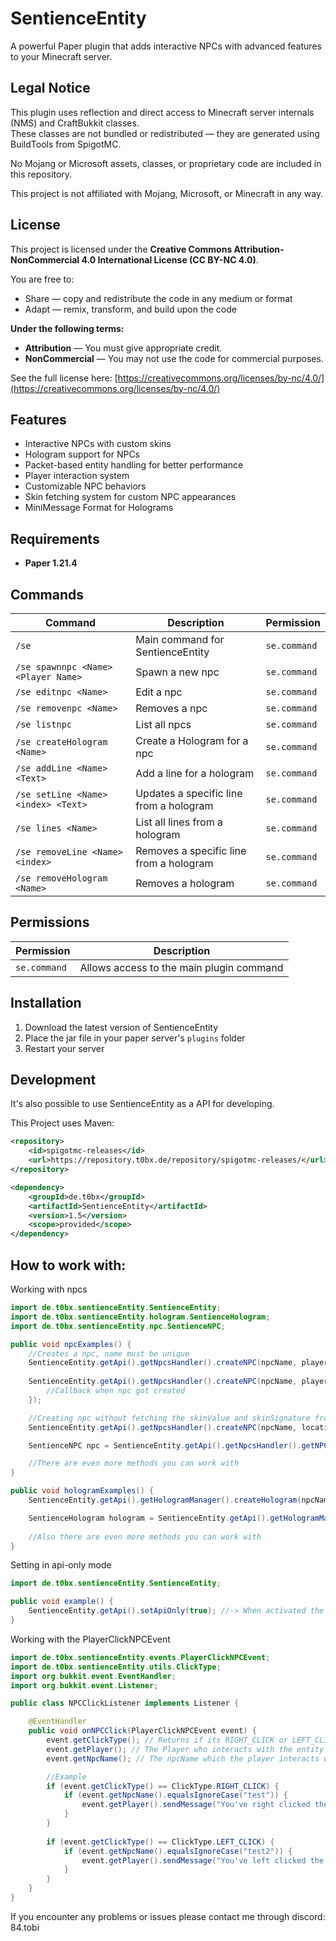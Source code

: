 # SentienceEntity

A powerful Paper plugin that adds interactive NPCs with advanced features to your Minecraft server.

## Legal Notice

This plugin uses reflection and direct access to Minecraft server internals (NMS) and CraftBukkit classes.  
These classes are not bundled or redistributed — they are generated using BuildTools from SpigotMC.

No Mojang or Microsoft assets, classes, or proprietary code are included in this repository.

This project is not affiliated with Mojang, Microsoft, or Minecraft in any way.

## License

This project is licensed under the **Creative Commons Attribution-NonCommercial 4.0 International License (CC BY-NC 4.0)**.

You are free to:
- Share — copy and redistribute the code in any medium or format
- Adapt — remix, transform, and build upon the code

**Under the following terms:**
- **Attribution** — You must give appropriate credit.
- **NonCommercial** — You may not use the code for commercial purposes.

See the full license here: [https://creativecommons.org/licenses/by-nc/4.0/](https://creativecommons.org/licenses/by-nc/4.0/)

## Features

- Interactive NPCs with custom skins
- Hologram support for NPCs
- Packet-based entity handling for better performance
- Player interaction system
- Customizable NPC behaviors
- Skin fetching system for custom NPC appearances
- MiniMessage Format for Holograms

## Requirements

- **Paper 1.21.4**

## Commands

| Command                             | Description | Permission |
|-------------------------------------|-------------|------------|
| `/se`                               | Main command for SentienceEntity | `se.command` |
| `/se spawnnpc <Name> <Player Name>` | Spawn a new npc | `se.command` |
| `/se editnpc <Name>`                | Edit a npc | `se.command` |
| `/se removenpc <Name>`              | Removes a npc | `se.command` |
| `/se listnpc`                       | List all npcs | `se.command` |
| `/se createHologram <Name>`         | Create a Hologram for a npc | `se.command` |
| `/se addLine <Name> <Text>`         | Add a line for a hologram | `se.command` |
| `/se setLine <Name> <index> <Text>` | Updates a specific line from a hologram | `se.command` |
| `/se lines <Name>`                  | List all lines from a hologram | `se.command` |
| `/se removeLine <Name> <index>`     | Removes a specific line from a hologram | `se.command` |
| `/se removeHologram <Name>`         | Removes a hologram | `se.command` |

## Permissions

| Permission | Description |
|------------|-------------|
| `se.command` | Allows access to the main plugin command |

## Installation

1. Download the latest version of SentienceEntity
2. Place the jar file in your paper server's `plugins` folder
3. Restart your server

## Development
It's also possible to use SentienceEntity as a API for developing.

This Project uses Maven:
```xml
<repository>
    <id>spigotmc-releases</id>
    <url>https://repository.t0bx.de/repository/spigotmc-releases/</url>
</repository>
```

```xml
<dependency>
    <groupId>de.t0bx</groupId>
    <artifactId>SentienceEntity</artifactId>
    <version>1.5</version>
    <scope>provided</scope>
</dependency>
```

## How to work with:

Working with npcs

```java
import de.t0bx.sentienceEntity.SentienceEntity;
import de.t0bx.sentienceEntity.hologram.SentienceHologram;
import de.t0bx.sentienceEntity.npc.SentienceNPC;

public void npcExamples() {
    //Creates a npc, name must be unique
    SentienceEntity.getApi().getNpcsHandler().createNPC(npcName, playerName, location);
    
    SentienceEntity.getApi().getNpcsHandler().createNPC(npcName, playerName, location, () -> {
        //Callback when npc got created
    });

    //Creating npc without fetching the skinValue and skinSignature from the skinfetcher
    SentienceEntity.getApi().getNpcsHandler().createNPC(npcName, location, skinValue, skinSiganture);

    SentienceNPC npc = SentienceEntity.getApi().getNpcsHandler().getNPC(npcName); //Returns the npc class

    //There are even more methods you can work with
}

public void hologramExamples() {
    SentienceEntity.getApi().getHologramManager().createHologram(npcName, location); //Creates a hologram based on the npcName

    SentienceHologram hologram = SentienceEntity.getApi().getHologramManager().getHologram(npcName); //Returns the hologram class
    
    //Also there are even more methods you can work with
}
```

Setting in api-only mode

```java
import de.t0bx.sentienceEntity.SentienceEntity;

public void example() {
    SentienceEntity.getApi().setApiOnly(true); //-> When activated the /se command doesn't work anymore
}
```

Working with the PlayerClickNPCEvent

```java
import de.t0bx.sentienceEntity.events.PlayerClickNPCEvent;
import de.t0bx.sentienceEntity.utils.ClickType;
import org.bukkit.event.EventHandler;
import org.bukkit.event.Listener;

public class NPCClickListener implements Listener {

    @EventHandler
    public void onNPCClick(PlayerClickNPCEvent event) {
        event.getClickType(); // Returns if its RIGHT_CLICK or LEFT_CLICK
        event.getPlayer(); // The Player who interacts with the entity
        event.getNpcName(); // The npcName which the player interacts with

        //Example
        if (event.getClickType() == ClickType.RIGHT_CLICK) {
            if (event.getNpcName().equalsIgnoreCase("test")) {
                event.getPlayer().sendMessage("You've right clicked the npc with the name test!");
            }
        }
        
        if (event.getClickType() == ClickType.LEFT_CLICK) {
            if (event.getNpcName().equalsIgnoreCase("test2")) {
                event.getPlayer().sendMessage("You've left clicked the npc with the name test2!");
            }
        }
    }
}

```

If you encounter any problems or issues please contact me through discord: 84.tobi

